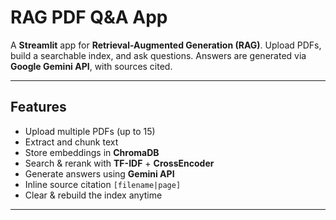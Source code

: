 # RAG PDF Q&A App

A **Streamlit** app for **Retrieval-Augmented Generation (RAG)**. Upload PDFs, build a searchable index, and ask questions. Answers are generated via **Google Gemini API**, with sources cited.

---

## Features

- Upload multiple PDFs (up to 15)
- Extract and chunk text
- Store embeddings in **ChromaDB**
- Search & rerank with **TF-IDF** + **CrossEncoder**
- Generate answers using **Gemini API**
- Inline source citation `[filename|page]`
- Clear & rebuild the index anytime

---
